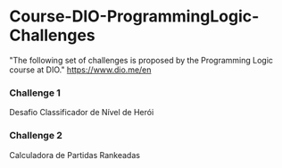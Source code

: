 # Course-DIO-ProgrammingLogic-Challenges
"The following set of challenges is proposed by the Programming Logic course at DIO."
https://www.dio.me/en

### Challenge 1
Desafio Classificador de Nível de Herói

### Challenge 2
Calculadora de Partidas Rankeadas
